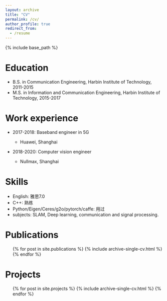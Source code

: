 ```yaml
---
layout: archive
title: "CV"
permalink: /cv/
author_profile: true
redirect_from:
  - /resume
---
```


{% include base_path %}

Education
======
* B.S. in Communication Engineering, Harbin Institute of Technology, 2011-2015
* M.S. in Information and Communication Engineering, Harbin Institute of Technology, 2015-2017

Work experience
======
* 2017-2018: Baseband engineer in 5G
  * Huawei, Shanghai

* 2018-2020: Computer vision engineer
  * Nullmax, Shanghai
  
Skills
======
* English: 雅思7.0
* C++: 熟练
* Python/Eigen/Ceres/g2o/pytorch/caffe: 用过
* subjects: SLAM, Deep learning, communication and signal processing.

Publications
======
  <ul>{% for post in site.publications %}
    {% include archive-single-cv.html %}
  {% endfor %}</ul>
  
Projects
======
  <ul>{% for post in site.projects %}
    {% include archive-single-cv.html %}
  {% endfor %}</ul>
  


